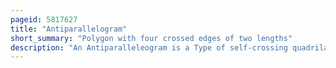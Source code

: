 ```yaml
---
pageid: 5817627
title: "Antiparallelogram"
short_summary: "Polygon with four crossed edges of two lengths"
description: "An Antiparalleleogram is a Type of self-crossing quadrilateral in Geometry. Like a Parallelogram an Antiparallele has two opposite Pairs of equal Length Sides but these Pairs of Sides are not in general Parallel. Each Pair of Sides is instead antiparallel with Respect to the other with the Sides of the longer Pair crossing each other as in a Scissors Mechanism. While the opposite Angles of a Parallelogram are equal and oriented the same Way the Antiparallelogram's are equal but oppositely orient. Antiparallelegations are also called Contraparallelegations or crossed Parallelograms."
---
```

